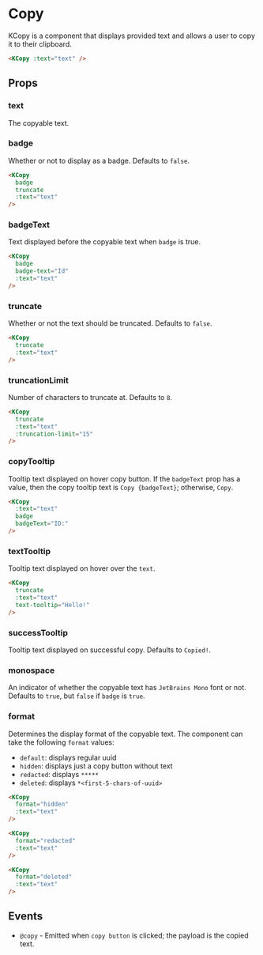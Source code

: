 # Copy

KCopy is a component that displays provided text and allows a user to copy it to their clipboard.

<KCopy :text="text" />

```html
<KCopy :text="text" />
```

## Props

### text

The copyable text.

### badge

Whether or not to display as a badge. Defaults to `false`.

<KCopy
  badge
  truncate
  :text="text"
/>

```html
<KCopy
  badge
  truncate
  :text="text"
/>
```

### badgeText

Text displayed before the copyable text when `badge` is true.

<KCopy
  badge
  badge-text="Id"
  :text="text"
/>

```html
<KCopy
  badge
  badge-text="Id"
  :text="text"
/>
```

### truncate

Whether or not the text should be truncated. Defaults to `false`.

<KCopy
  truncate
  :text="text"
/>

```html
<KCopy
  truncate
  :text="text"
/>
```

### truncationLimit

Number of characters to truncate at. Defaults to `8`.

<KCopy
  truncate
  :text="text"
  :truncation-limit="15"
/>

```html
<KCopy
  truncate
  :text="text"
  :truncation-limit="15"
/>
```

### copyTooltip

Tooltip text displayed on hover copy button. 
If the `badgeText` prop has a value, then the copy tooltip text is `Copy {badgeText}`; otherwise, `Copy`.

<KCopy
  :text="text"
  badge 
  badgeText="ID:" 
/>

```html
<KCopy
  :text="text"
  badge 
  badgeText="ID:" 
/>
```

### textTooltip

Tooltip text displayed on hover over the `text`.

<KCopy
  truncate
  :text="text"
  text-tooltip="Hello!"
/>

```html
<KCopy
  truncate
  :text="text"
  text-tooltip="Hello!"
/>
```

### successTooltip

Tooltip text displayed on successful copy. Defaults to `Copied!`.

### monospace

An indicator of whether the copyable text has `JetBrains Mono` font or not. Defaults to `true`, but `false` if `badge` is `true`.

### format

Determines the display format of the copyable text. The component can take the following `format` values:

- `default`: displays regular uuid
- `hidden`: displays just a copy button without text
- `redacted`: displays `*****`
- `deleted`: displays `*<first-5-chars-of-uuid>`

<KCopy
  format="hidden"
  :text="text"
/>

```html
<KCopy
  format="hidden"
  :text="text"
/>
```

<KCopy
  format="redacted"
  :text="text"
/>

```html
<KCopy
  format="redacted"
  :text="text"
/>
```

<KCopy
  format="deleted"
  :text="text"
/>

```html
<KCopy
  format="deleted"
  :text="text"
/>
```

## Events

- `@copy` -  Emitted when `copy button` is clicked; the payload is the copied text.

<script setup lang="ts">
const text = '12345-6789-ABCD-EFGH-PQRSTUV-WXYZ'
</script>
